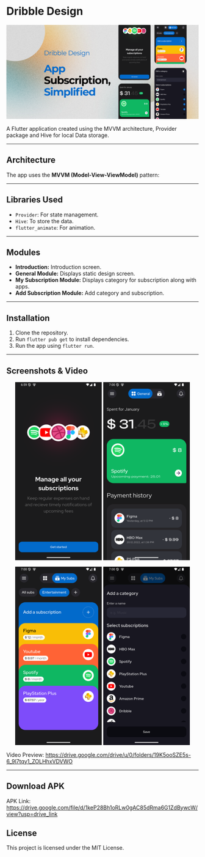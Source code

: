 # Dribble Design

![Dribble Design](./assets/readme/Thumbnail.png)

A Flutter application created using the MVVM architecture, Provider package and Hive for local Data storage.

---

## Architecture

The app uses the **MVVM (Model-View-ViewModel)** pattern:

---

## Libraries Used

- `Provider`: For state management.
- `Hive`: To store the data.
- `flutter_animate`: For animation.

---

## Modules

- **Introduction:** Introduction screen.
- **General Module:** Displays static design screen.
- **My Subscription Module:** Displays category for subscription along with apps.
- **Add Subscription Module:** Add category and subscription.

---

## Installation

1. Clone the repository.
2. Run `flutter pub get` to install dependencies.
3. Run the app using `flutter run`.

---

## Screenshots & Video

<p align="center">
  <img src="./assets/readme/screenshot1.png" alt="App Screenshot 1" width="45%">
  <img src="./assets/readme/screenshot2.png" alt="App Screenshot 2" width="45%">
</p>
<p align="center">
  <img src="./assets/readme/screenshot3.png" alt="App Screenshot 3" width="45%">
  <img src="./assets/readme/screenshot4.png" alt="App Screenshot 4" width="45%">
</p>

Video Preview:
https://drive.google.com/drive/u/0/folders/19K5ooSZE5s-6_9l7tqy1_ZOLHhxVDVWO

---

## Download APK

APK Link:
https://drive.google.com/file/d/1keP28Bh1oRLw0gAC85dRma6G1ZdBywcW/view?usp=drive_link

## License

This project is licensed under the MIT License.
